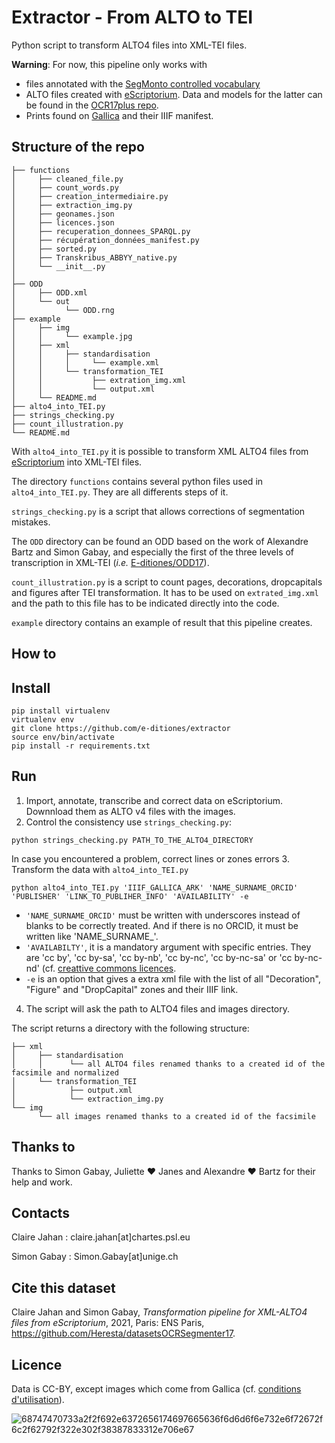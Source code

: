 # Extractor - From ALTO to TEI

Python script to transform ALTO4 files into XML-TEI files.

<b>Warning</b>: For now, this pipeline only works with
* files annotated with the [SegMonto controlled vocabulary](https://github.com/SegmOnto)
* ALTO files created with [eScriptorium](https://gitlab.inria.fr/scripta/escriptorium). Data and models for the latter can be found in the [OCR17plus repo](https://github.com/e-ditiones/OCR17plus). 
* Prints found on [Gallica](https://gallica.bnf.fr) and their IIIF manifest.

## Structure of the repo

```
├── functions
│     ├── cleaned_file.py
│     ├── count_words.py
│     ├── creation_intermediaire.py
│     ├── extraction_img.py
│     ├── geonames.json
│     ├── licences.json
│     ├── recuperation_donnees_SPARQL.py
│     ├── récupération_données_manifest.py
│     ├── sorted.py
│     ├── Transkribus_ABBYY_native.py
│     └── __init__.py
│ 
├── ODD
│     ├── ODD.xml
│     └── out
│           └── ODD.rng
├── example
│     ├── img
│     │     └── example.jpg
│     ├── xml
│     │     ├── standardisation
│     │     │     └── example.xml
│     │     └── transformation_TEI
│     │           ├── extration_img.xml
│     │           └── output.xml
│     └── README.md
├── alto4_into_TEI.py
├── strings_checking.py
├── count_illustration.py
└── README.md

```

With ``alto4_into_TEI.py`` it is possible to transform XML ALTO4 files from [eScriptorium](http://traces6.paris.inria.fr/) 
into XML-TEI files.

The directory ``functions`` contains several python files used in `alto4_into_TEI.py`. They are all differents steps of it.

``strings_checking.py`` is a script that allows corrections of segmentation mistakes.

The ``ODD`` directory can be found an ODD based on the work of Alexandre Bartz and Simon Gabay, and especially the first of the three 
levels of transcription in XML-TEI (_i.e._ [E-ditiones/ODD17](https://github.com/e-ditiones/ODD17)).

``count_illustration.py`` is a script to count pages, decorations, dropcapitals and figures after TEI transformation. It has to be used on 
`extrated_img.xml` and the path to this file has to be indicated directly into the code.

`example` directory contains an example of result that this pipeline creates.

## How to

## Install

```console
pip install virtualenv
virtualenv env
git clone https://github.com/e-ditiones/extractor
source env/bin/activate
pip install -r requirements.txt
```

## Run

1. Import, annotate, transcribe and correct data on eScriptorium. Downnload them as ALTO v4 files with the images.
2. Control the consistency use `strings_checking.py`:
```console
python strings_checking.py PATH_TO_THE_ALTO4_DIRECTORY
```
In case you encountered a problem, correct lines or zones errors
3. Transform the data with `alto4_into_TEI.py`
```concole
python alto4_into_TEI.py 'IIIF_GALLICA_ARK' 'NAME_SURNAME_ORCID' 'PUBLISHER' 'LINK_TO_PUBLIHER_INFO' 'AVAILABILITY' -e
```

* `'NAME_SURNAME_ORCID'` must be written with underscores instead of blanks to be correctly treated. And if there
is no ORCID, it must be written like 'NAME_SURNAME_'.
* `'AVAILABILTY'`, it is a mandatory argument with specific entries. They are 'cc by', 'cc by-sa', 'cc by-nb',
 'cc by-nc', 'cc by-nc-sa' or 'cc by-nc-nd' (cf. [creattive commons licences](https://creativecommons.org).
* `-e` is an option that gives a extra xml file with the list of all "Decoration", "Figure" and "DropCapital" zones and their
IIIF link.
4. The script will ask the path to ALTO4 files and images directory.

The script returns a directory with the following structure:

```
├── xml
│     ├── standardisation
│     │      └── all ALTO4 files renamed thanks to a created id of the facsimile and normalized
│     └── transformation_TEI
│            ├── output.xml
│    	     └── extraction_img.py
└── img
      └── all images renamed thanks to a created id of the facsimile
```

## Thanks to
Thanks to Simon Gabay, Juliette ❤️ Janes and Alexandre ❤️ Bartz for their help and work.

## Contacts
Claire Jahan : claire.jahan[at]chartes.psl.eu

Simon Gabay : Simon.Gabay[at]unige.ch

## Cite this dataset
Claire Jahan and Simon Gabay, _Transformation pipeline for XML-ALTO4 files from eScriptorium_, 2021, Paris: ENS Paris,  https://github.com/Heresta/datasetsOCRSegmenter17.

## Licence
Data is CC-BY, except images which come from Gallica (cf. [conditions d'utilisation](https://gallica.bnf.fr/edit/und/conditions-dutilisation-des-contenus-de-gallica)).

![68747470733a2f2f692e6372656174697665636f6d6d6f6e732e6f72672f6c2f62792f322e302f38387833312e706e67](https://user-images.githubusercontent.com/56683417/115237678-2150d080-a11d-11eb-903e-5a26587e12e1.png)
